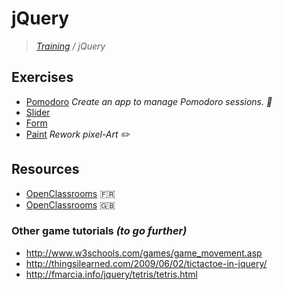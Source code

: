 # jQuery
>_[Training](https://github.com/simplonco/training) / jQuery_

## Exercises

* [Pomodoro](https://github.com/simplonco/jquery-pomodoro)
  _Create an app to manage Pomodoro sessions. :tomato:_
* [Slider](https://github.com/simplonco/jquery-slider)
* [Form](https://github.com/simplonco/jquery-form)
* [Paint](https://github.com/simplonco/jquery-paint)
  _Rework pixel-Art :pencil2:_

## Resources

* [OpenClassrooms](https://openclassrooms.com/courses/introduction-a-jquery-4) :fr:
* [OpenClassrooms](https://openclassrooms.com/courses/intro-to-jquery) :uk:

### Other game tutorials _(to go further)_

* http://www.w3schools.com/games/game_movement.asp
* http://thingsilearned.com/2009/06/02/tictactoe-in-jquery/
* http://fmarcia.info/jquery/tetris/tetris.html
